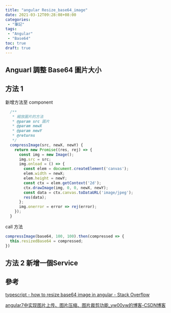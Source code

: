 ```yaml
---
title: "angular Resize_base64_image"
date: 2021-03-12T09:28:08+08:00
categories:
 - "筆記"
tags:
 - "Angular"
 - "Base64"
toc: true
draft: true
---
```

## Anguarl 調整 Base64 圖片大小

<!--more-->

## 方法 1

新增方法至 component

```javascript
  /**
   * 縮放圖片的方法
   * @param src 圖片
   * @param newX
   * @param newY
   * @returns
   */
  compressImage(src, newX, newY) {
    return new Promise((res, rej) => {
      const img = new Image();
      img.src = src;
      img.onload = () => {
        const elem = document.createElement('canvas');
        elem.width = newX;
        elem.height = newY;
        const ctx = elem.getContext('2d');
        ctx.drawImage(img, 0, 0, newX, newY);
        const data = ctx.canvas.toDataURL('image/jpeg');
        res(data);
      };
      img.onerror = error => rej(error);
    });
  }
```

call 方法

```typescript
compressImage(base64, 100, 100).then(compressed => {
  this.resizedBase64 = compressed;
})
```

## 方法 2 新增一個Service




## 參考

[typescript - how to resize base64 image in angular - Stack Overflow](https://stackoverflow.com/questions/56967991/how-to-resize-base64-image-in-angular)


[angular7中实现图片上传、图片压缩、图片裁剪功能_yw00yw的博客-CSDN博客](https://blog.csdn.net/yw00yw/article/details/90450000)

